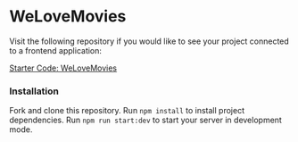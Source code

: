 # WeLoveMovies

Visit the following repository if you would like to see your project connected to a frontend application:

[Starter Code: WeLoveMovies](https://github.com/Thinkful-Ed/starter-movie-front-end)

### Installation
Fork and clone this repository. 
Run ```npm install``` to install project dependencies. 
Run ```npm run start:dev``` to start your server in development mode. 
